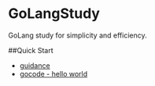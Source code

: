 # GoLangStudy
GoLang study for simplicity and efficiency.

##Quick Start
- [guidance](guidance)
- [gocode - hello world](gocode)

